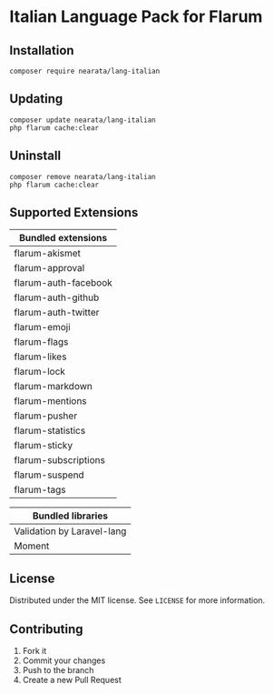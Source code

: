 # Italian Language Pack for Flarum

## Installation

```shell
composer require nearata/lang-italian
```

## Updating

```shell
composer update nearata/lang-italian
php flarum cache:clear
```

## Uninstall

```shell
composer remove nearata/lang-italian
php flarum cache:clear
```

## Supported Extensions

| **Bundled extensions** |
| --- |
|flarum-akismet|
|flarum-approval|
|flarum-auth-facebook|
|flarum-auth-github|
|flarum-auth-twitter|
|flarum-emoji|
|flarum-flags|
|flarum-likes|
|flarum-lock|
|flarum-markdown|
|flarum-mentions|
|flarum-pusher|
|flarum-statistics|
|flarum-sticky|
|flarum-subscriptions|
|flarum-suspend|
|flarum-tags|

| **Bundled libraries** |
| --- |
|Validation by Laravel-lang|
|Moment|

## License

Distributed under the MIT license. See `LICENSE` for more information.

## Contributing

1. Fork it
2. Commit your changes
3. Push to the branch
4. Create a new Pull Request
